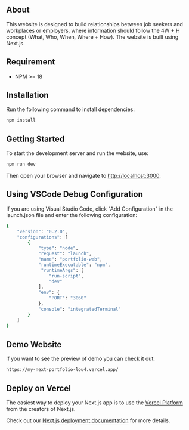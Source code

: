 ## About

This website is designed to build relationships between job seekers and workplaces or employers, where information should follow the 4W + H concept (What, Who, When, Where + How). The website is built using Next.js.

## Requirement

- NPM >= 18

## Installation

Run the following command to install dependencies:

```bash
npm install
```

## Getting Started

To start the development server and run the website, use:

```bash
npm run dev
```

Then open your browser and navigate to <http://localhost:3000>.

## Using VSCode Debug Configuration

If you are using Visual Studio Code, click "Add Configuration" in the launch.json file and enter the following configuration:

```bash
{
    "version": "0.2.0",
    "configurations": [
        {
            "type": "node",
            "request": "launch",
            "name": "portfolio-web",
            "runtimeExecutable": "npm",
             "runtimeArgs": [
                "run-script",
                "dev"
            ],
            "env": {
                "PORT": "3060"
            },
            "console": "integratedTerminal"
        }
    ]
}
```

## Demo Website

if you want to see the preview of demo you can check it out:

```bash
https://my-next-portfolio-lou4.vercel.app/
```

## Deploy on Vercel

The easiest way to deploy your Next.js app is to use the [Vercel Platform](https://vercel.com/new?utm_medium=default-template&filter=next.js&utm_source=create-next-app&utm_campaign=create-next-app-readme) from the creators of Next.js.

Check out our [Next.js deployment documentation](https://nextjs.org/docs/app/building-your-application/deploying) for more details.